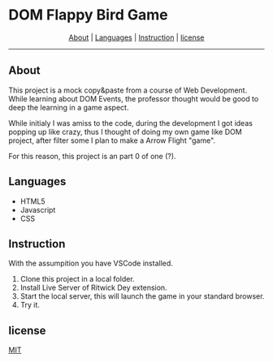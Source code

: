 # DOM Flappy Bird Game

<p align="center">
 <a href=#about>About</a> |
 <a href="#languages">Languages</a> |
 <a href="#instruction">Instruction</a> |
 <a href="#license">license</a> 
</p>

---
## About
This project is a mock copy&paste from a course of Web Development.
While learning about DOM Events, the professor thought would be good
to deep the learning in a game aspect.

While initialy I was amiss to the code, during the development I got ideas popping up like crazy, thus I thought of doing my own game like DOM project, after filter some I plan to make a Arrow Flight "game".

For this reason, this project is an part 0 of one (?).



## Languages

- HTML5
- Javascript
- CSS

## Instruction
With the assumpition you have VSCode installed.

 1. Clone this project in a local folder.
 2. Install Live Server of Ritwick Dey extension.
 3. Start the local server, this will launch the game in your standard browser.
 4. Try it.



## license
[MIT](https://choosealicense.com/licenses/mit/)
